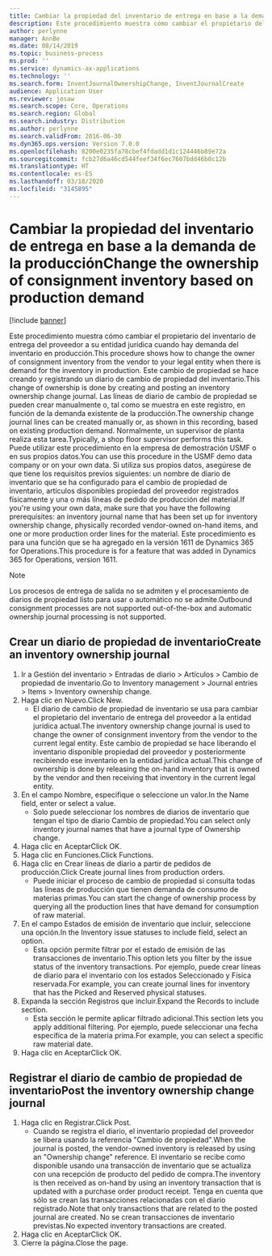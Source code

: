 ```yaml
---
title: Cambiar la propiedad del inventario de entrega en base a la demanda de la producción
description: Este procedimiento muestra cómo cambiar el propietario del inventario de entrega del proveedor a su entidad jurídica cuando hay demanda del inventario en producción.
author: perlynne
manager: AnnBe
ms.date: 08/14/2019
ms.topic: business-process
ms.prod: ''
ms.service: dynamics-ax-applications
ms.technology: ''
ms.search.form: InventJournalOwnershipChange, InventJournalCreate
audience: Application User
ms.reviewer: josaw
ms.search.scope: Core, Operations
ms.search.region: Global
ms.search.industry: Distribution
ms.author: perlynne
ms.search.validFrom: 2016-06-30
ms.dyn365.ops.version: Version 7.0.0
ms.openlocfilehash: 8200e0235fa78cbef4fdadd1d1c124446b89e72a
ms.sourcegitcommit: fcb27d6a46cd544feef34f6ec7607bdd46b0c12b
ms.translationtype: HT
ms.contentlocale: es-ES
ms.lasthandoff: 03/18/2020
ms.locfileid: "3145895"
---
```

# <a name="change-the-ownership-of-consignment-inventory-based-on-production-demand"></a><span data-ttu-id="7669f-103">Cambiar la propiedad del inventario de entrega en base a la demanda de la producción</span><span class="sxs-lookup"><span data-stu-id="7669f-103">Change the ownership of consignment inventory based on production demand</span></span>

[!include [banner](../../includes/banner.md)]

<span data-ttu-id="7669f-104">Este procedimiento muestra cómo cambiar el propietario del inventario de entrega del proveedor a su entidad jurídica cuando hay demanda del inventario en producción.</span><span class="sxs-lookup"><span data-stu-id="7669f-104">This procedure shows how to change the owner of consignment inventory from the vendor to your legal entity when there is demand for the inventory in production.</span></span> <span data-ttu-id="7669f-105">Este cambio de propiedad se hace creando y registrando un diario de cambio de propiedad del inventario.</span><span class="sxs-lookup"><span data-stu-id="7669f-105">This change of ownership is done by creating and posting an inventory ownership change journal.</span></span> <span data-ttu-id="7669f-106">Las líneas de diario de cambio de propiedad se pueden crear manualmente o, tal como se muestra en este registro, en función de la demanda existente de la producción.</span><span class="sxs-lookup"><span data-stu-id="7669f-106">The ownership change journal lines can be created manually or, as shown in this recording, based on existing production demand.</span></span> <span data-ttu-id="7669f-107">Normalmente, un supervisor de planta realiza esta tarea.</span><span class="sxs-lookup"><span data-stu-id="7669f-107">Typically, a shop floor supervisor performs this task.</span></span> <span data-ttu-id="7669f-108">Puede utilizar este procedimiento en la empresa de demostración USMF o en sus propios datos.</span><span class="sxs-lookup"><span data-stu-id="7669f-108">You can use this procedure in the USMF demo data company or on your own data.</span></span> <span data-ttu-id="7669f-109">Si utiliza sus propios datos, asegúrese de que tiene los requisitos previos siguientes: un nombre de diario de inventario que se ha configurado para el cambio de propiedad de inventario, artículos disponibles propiedad del proveedor registrados físicamente y una o más líneas de pedido de producción del material.</span><span class="sxs-lookup"><span data-stu-id="7669f-109">If you're using your own data, make sure that you have the following prerequisites: an inventory journal name that has been set up for inventory ownership change, physically recorded vendor-owned on-hand items, and one or more production order lines for the material.</span></span> <span data-ttu-id="7669f-110">Este procedimiento es para una función que se ha agregado en la versión 1611 de Dynamics 365 for Operations.</span><span class="sxs-lookup"><span data-stu-id="7669f-110">This procedure is for a feature that was added in Dynamics 365 for Operations, version 1611.</span></span>

> [!NOTE]
> <span data-ttu-id="7669f-111">Los procesos de entrega de salida no se admiten y el procesamiento de diarios de propiedad listo para usar o automático no se admite.</span><span class="sxs-lookup"><span data-stu-id="7669f-111">Outbound consignment processes are not supported out-of-the-box and automatic ownership journal processing is not supported.</span></span>

## <a name="create-an-inventory-ownership-journal"></a><span data-ttu-id="7669f-112">Crear un diario de propiedad de inventario</span><span class="sxs-lookup"><span data-stu-id="7669f-112">Create an inventory ownership journal</span></span>
1. <span data-ttu-id="7669f-113">Ir a Gestión del inventario > Entradas de diario > Artículos > Cambio de propiedad de inventario.</span><span class="sxs-lookup"><span data-stu-id="7669f-113">Go to Inventory management > Journal entries > Items > Inventory ownership change.</span></span>
2. <span data-ttu-id="7669f-114">Haga clic en Nuevo.</span><span class="sxs-lookup"><span data-stu-id="7669f-114">Click New.</span></span>
    * <span data-ttu-id="7669f-115">El diario de cambio de propiedad de inventario se usa para cambiar el propietario del inventario de entrega del proveedor a la entidad jurídica actual.</span><span class="sxs-lookup"><span data-stu-id="7669f-115">The inventory ownership change journal is used to change the owner of consignment inventory from the vendor to the current legal entity.</span></span> <span data-ttu-id="7669f-116">Este cambio de propiedad se hace liberando el inventario disponible propiedad del proveedor y posteriormente recibiendo ese inventario en la entidad jurídica actual.</span><span class="sxs-lookup"><span data-stu-id="7669f-116">This change of ownership is done by releasing the on-hand inventory that is owned by the vendor and then receiving that inventory in the current legal entity.</span></span>  
3. <span data-ttu-id="7669f-117">En el campo Nombre, especifique o seleccione un valor.</span><span class="sxs-lookup"><span data-stu-id="7669f-117">In the Name field, enter or select a value.</span></span>
    * <span data-ttu-id="7669f-118">Solo puede seleccionar los nombres de diarios de inventario que tengan el tipo de diario Cambio de propiedad.</span><span class="sxs-lookup"><span data-stu-id="7669f-118">You can select only inventory journal names that have a journal type of Ownership change.</span></span>  
4. <span data-ttu-id="7669f-119">Haga clic en Aceptar</span><span class="sxs-lookup"><span data-stu-id="7669f-119">Click OK.</span></span>
5. <span data-ttu-id="7669f-120">Haga clic en Funciones.</span><span class="sxs-lookup"><span data-stu-id="7669f-120">Click Functions.</span></span>
6. <span data-ttu-id="7669f-121">Haga clic en Crear líneas de diario a partir de pedidos de producción.</span><span class="sxs-lookup"><span data-stu-id="7669f-121">Click Create journal lines from production orders.</span></span>
    * <span data-ttu-id="7669f-122">Puede iniciar el proceso de cambio de propiedad si consulta todas las líneas de producción que tienen demanda de consumo de materias primas.</span><span class="sxs-lookup"><span data-stu-id="7669f-122">You can start the change of ownership process by querying all the production lines that have demand for consumption of raw material.</span></span>  
7. <span data-ttu-id="7669f-123">En el campo Estados de emisión de inventario que incluir, seleccione una opción.</span><span class="sxs-lookup"><span data-stu-id="7669f-123">In the Inventory issue statuses to include field, select an option.</span></span>
    * <span data-ttu-id="7669f-124">Esta opción permite filtrar por el estado de emisión de las transacciones de inventario.</span><span class="sxs-lookup"><span data-stu-id="7669f-124">This option lets you filter by the issue status of the inventory transactions.</span></span> <span data-ttu-id="7669f-125">Por ejemplo, puede crear líneas de diario para el inventario con los estados Seleccionado y Física reservada.</span><span class="sxs-lookup"><span data-stu-id="7669f-125">For example, you can create journal lines for inventory that has the Picked and Reserved physical statuses.</span></span>  
8. <span data-ttu-id="7669f-126">Expanda la sección Registros que incluir.</span><span class="sxs-lookup"><span data-stu-id="7669f-126">Expand the Records to include section.</span></span>
    * <span data-ttu-id="7669f-127">Esta sección le permite aplicar filtrado adicional.</span><span class="sxs-lookup"><span data-stu-id="7669f-127">This section lets you apply additional filtering.</span></span> <span data-ttu-id="7669f-128">Por ejemplo, puede seleccionar una fecha específica de la materia prima.</span><span class="sxs-lookup"><span data-stu-id="7669f-128">For example, you can select a specific raw material date.</span></span>  
9. <span data-ttu-id="7669f-129">Haga clic en Aceptar</span><span class="sxs-lookup"><span data-stu-id="7669f-129">Click OK.</span></span>

## <a name="post-the-inventory-ownership-change-journal"></a><span data-ttu-id="7669f-130">Registrar el diario de cambio de propiedad de inventario</span><span class="sxs-lookup"><span data-stu-id="7669f-130">Post the inventory ownership change journal</span></span>
1. <span data-ttu-id="7669f-131">Haga clic en Registrar.</span><span class="sxs-lookup"><span data-stu-id="7669f-131">Click Post.</span></span>
    * <span data-ttu-id="7669f-132">Cuando se registra el diario, el inventario propiedad del proveedor se libera usando la referencia "Cambio de propiedad".</span><span class="sxs-lookup"><span data-stu-id="7669f-132">When the journal is posted, the vendor-owned inventory is released by using an "Ownership change" reference.</span></span> <span data-ttu-id="7669f-133">El inventario se recibe como disponible usando una transacción de inventario que se actualiza con una recepción de producto del pedido de compra.</span><span class="sxs-lookup"><span data-stu-id="7669f-133">The inventory is then received as on-hand by using an inventory transaction that is updated with a purchase order product receipt.</span></span> <span data-ttu-id="7669f-134">Tenga en cuenta que sólo se crean las transacciones relacionadas con el diario registrado.</span><span class="sxs-lookup"><span data-stu-id="7669f-134">Note that only transactions that are related to the posted journal are created.</span></span> <span data-ttu-id="7669f-135">No se crean transacciones de inventario previstas.</span><span class="sxs-lookup"><span data-stu-id="7669f-135">No expected inventory transactions are created.</span></span>  
2. <span data-ttu-id="7669f-136">Haga clic en Aceptar</span><span class="sxs-lookup"><span data-stu-id="7669f-136">Click OK.</span></span>
3. <span data-ttu-id="7669f-137">Cierre la página.</span><span class="sxs-lookup"><span data-stu-id="7669f-137">Close the page.</span></span>

